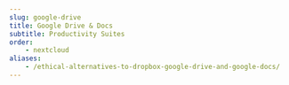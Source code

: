 ```yaml
---
slug: google-drive
title: Google Drive & Docs
subtitle: Productivity Suites
order:
    - nextcloud
aliases:
    - /ethical-alternatives-to-dropbox-google-drive-and-google-docs/
---
```

